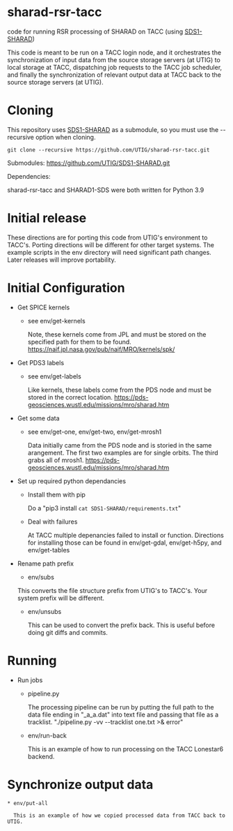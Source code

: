 # sharad-rsr-tacc

code for running RSR processing of SHARAD on TACC 
(using [SDS1-SHARAD](https://github.com/UTIG/SDS1-SHARAD))


This code is meant to be run on a TACC login node, and it orchestrates
the synchronization of input data from the source storage servers (at UTIG) to
local storage at TACC, dispatching job requests to the TACC job scheduler,
and finally the synchronization of relevant output data at TACC back
to the source storage servers (at UTIG).


# Cloning

This repository uses [SDS1-SHARAD](https://github.com/UTIG/SDS1-SHARAD)
 as a submodule, so you must use the --recursive option
when cloning.

```
git clone --recursive https://github.com/UTIG/sharad-rsr-tacc.git
```


Submodules:
https://github.com/UTIG/SDS1-SHARAD.git

Dependencies:

sharad-rsr-tacc and SHARAD1-SDS were both written for Python 3.9

# Initial release

These directions are for porting this code from UTIG's environment to TACC's.
Porting directions will be different for other target systems.
The example scripts in the env directory will need significant path changes.
Later releases will improve portability.


# Initial Configuration

- Get SPICE kernels
    * see env/get-kernels

      Note, these kernels come from JPL and must be stored on the specified path for them to be found.
      https://naif.jpl.nasa.gov/pub/naif/MRO/kernels/spk/

- Get PDS3 labels
    * see env/get-labels

      Like kernels, these labels come from the PDS node and must be stored in the correct location.
	https://pds-geosciences.wustl.edu/missions/mro/sharad.htm

- Get some data
    * see env/get-one, env/get-two, env/get-mrosh1

      Data initially came from the PDS node and is storied in the same arangement.  The first two examples are for single orbits.  The third grabs all of mrosh1.
	https://pds-geosciences.wustl.edu/missions/mro/sharad.htm

- Set up required python dependancies
    * Install them with pip

      Do a "pip3 install `cat SDS1-SHARAD/requirements.txt`"
    * Deal with failures

      At TACC multiple depenancies failed to install or function.  Directions for installing those can be found in env/get-gdal, env/get-h5py, and env/get-tables

- Rename path prefix
    * env/subs

	This converts the file structure prefix from UTIG's to TACC's.  Your system prefix will be different.
    * env/unsubs

        This can be used to convert the prefix back.  This is useful before doing git diffs and commits.


# Running

- Run jobs
    * pipeline.py

      The processing pipeline can be run by putting the full path to the data file ending in "_a_a.dat" into text file and passing that file as a tracklist.
	"./pipeline.py -vv --tracklist one.txt >& error"
    * env/run-back

      This is an example of how to run processing on the TACC Lonestar6 backend.

# Synchronize output data
    * env/put-all

      This is an example of how we copied processed data from TACC back to UTIG.
